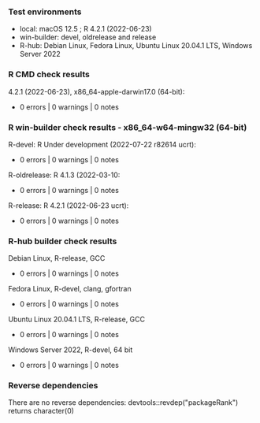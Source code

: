 ### Test environments

* local: macOS 12.5 ; R 4.2.1 (2022-06-23)
* win-builder: devel, oldrelease and release
* R-hub: Debian Linux, Fedora Linux, Ubuntu Linux 20.04.1 LTS,
         Windows Server 2022

### R CMD check results

4.2.1 (2022-06-23), x86_64-apple-darwin17.0 (64-bit):
* 0 errors | 0 warnings | 0 notes

### R win-builder check results - x86_64-w64-mingw32 (64-bit)

R-devel: R Under development (2022-07-22 r82614 ucrt):
* 0 errors | 0 warnings | 0 notes

R-oldrelease: R 4.1.3 (2022-03-10:
* 0 errors | 0 warnings | 0 notes

R-release: R 4.2.1 (2022-06-23 ucrt):
* 0 errors | 0 warnings | 0 notes

### R-hub builder check results

Debian Linux, R-release, GCC
* 0 errors | 0 warnings | 0 notes

Fedora Linux, R-devel, clang, gfortran
* 0 errors | 0 warnings | 0 notes

Ubuntu Linux 20.04.1 LTS, R-release, GCC
* 0 errors | 0 warnings | 0 notes

Windows Server 2022, R-devel, 64 bit
* 0 errors | 0 warnings | 0 notes

### Reverse dependencies

There are no reverse dependencies:
  devtools::revdep("packageRank") returns character(0)
